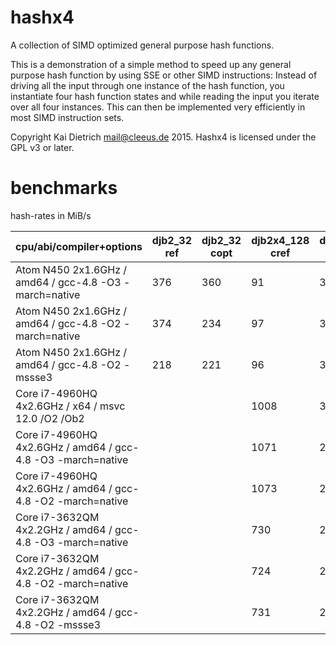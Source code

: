 hashx4
======

A collection of SIMD optimized general purpose hash functions.

This is a demonstration of a simple method to speed up any general
purpose hash function by using SSE or other SIMD instructions:
Instead of driving all the input through
one instance of the hash function, you instantiate four hash
function states and while reading the input you iterate over
all four instances. This can then be implemented very efficiently
in most SIMD instruction sets.

Copyright Kai Dietrich <mail@cleeus.de> 2015.
Hashx4 is licensed under the GPL v3 or later.


benchmarks
==========

hash-rates in MiB/s

| cpu/abi/compiler+options | djb2\_32 ref | djb2\_32 copt | djb2x4\_128 cref | djb2x4\_128 copt | djb2x4\_128 sse2 | djb2x4\_128 ssse3 |
|--------------------------|--------------|---------------|------------------|------------------|------------------|-------------------|
| Atom N450 2x1.6GHz / amd64 / gcc-4.8 -O3 -march=native      |  376 |  360 |   91 |  376 |  370 |  949 |
| Atom N450 2x1.6GHz / amd64 / gcc-4.8 -O2 -march=native      |  374 |  234 |   97 |  360 |  370 | 1040 |
| Atom N450 2x1.6GHz / amd64 / gcc-4.8 -O2 -mssse3            |  218 |  221 |   96 |  319 |  186 |  910 |
| Core i7-4960HQ 4x2.6GHz / x64 / msvc 12.0 /O2 /Ob2          | | | 1008 | 3276 | 2016 | 5957 |
| Core i7-4960HQ 4x2.6GHz / amd64 / gcc-4.8 -O3 -march=native | | | 1071 | 2629 | 2022 | 6368 |
| Core i7-4960HQ 4x2.6GHz / amd64 / gcc-4.8 -O2 -march=native | | | 1073 | 2541 | 2021 | 6513 |
| Core i7-3632QM 4x2.2GHz / amd64 / gcc-4.8 -O3 -march=native | | |  730 | 2066 | 2284 | 4874 |
| Core i7-3632QM 4x2.2GHz / amd64 / gcc-4.8 -O2 -march=native | | |  724 | 2091 | 2270 | 4834 |
| Core i7-3632QM 4x2.2GHz / amd64 / gcc-4.8 -O2 -mssse3       | | |  731 | 2096 | 1937 | 5162 |


